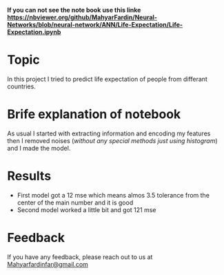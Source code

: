 **If you can not see the note book use this linke https://nbviewer.org/github/MahyarFardin/Neural-Networks/blob/neural-network/ANN/Life-Expectation/Life-Expectation.ipynb**

# Topic

In this project I tried to predict life expectation of people from differant countries.

# Brife explanation of notebook

As usual I started with extracting information and encoding my features then I removed noises (*without any special methods just using histogram*) and I made the model.

# Results

- First model got a 12 mse which means almos 3.5 tolerance from the center of the main number and it is good
- Second model worked a little bit and got 121 mse


# Feedback

If you have any feedback, please reach out to us at Mahyarfardinfar@gmail.com
